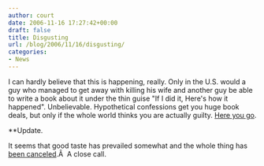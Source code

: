 ```yaml
---
author: court
date: 2006-11-16 17:27:42+00:00
draft: false
title: Disgusting
url: /blog/2006/11/16/disgusting/
categories:
- News
---
```


I can hardly believe that this is happening, really.  Only in the U.S. would a guy who managed to get away with killing his wife and another guy be able to write a book about it under the thin guise "If I did it, Here's how it happened".  Unbelievable.  Hypothetical confessions get you huge book deals, but only if the whole world thinks you are actually guilty.
[Here you go](http://www.cnn.com/2006/SHOWBIZ/TV/11/15/simpsoninterview.ap/index.html?eref=rss_topstories).

**Update.

It seems that good taste has prevailed somewhat and the whole thing has [been canceled](http://www.cnn.com/2006/SHOWBIZ/TV/11/21/oj.cancel.ap/index.html).Â  A close call.
